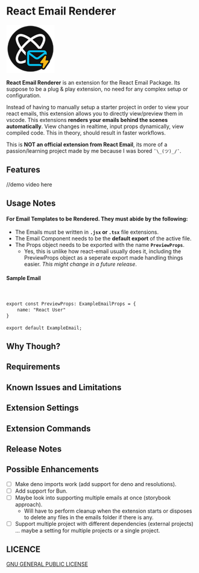 # React Email Renderer
![LOGO](./assets/logo.png)

**React Email Renderer** is an extension for the React Email Package. Its suppose to be a plug & play extension, no need for any complex setup or configuration.

Instead of having to manually setup a starter project in order to view your react emails, this extension allows you to directly view/preview them in vscode. This extensions **renders your emails behind the scenes automatically**. 
View changes in realtime, input props dynamically, view compiled code. This in theory, should result in faster workflows. 

This is **NOT an official extension from React Email**, its more of a passion/learning project made by me because I was bored `¯\_(ツ)_/¯`.

## Features


//demo video here

## Usage Notes

#### For Email Templates to be Rendered. They must abide by the following:
- The Emails must be written in **`.jsx` or `.tsx`** file extensions.
- The Email Component needs to be the **default export** of the active file.
- The Props object needs to be exported with the name **`PreviewProps`**. 
    - Yes, this is unlike how react-email usually does it, including the PreviewProps object as a seperate export made handling things easier. _This might change in a future release_.

#### Sample Email
```tsx


export const PreviewProps: ExampleEmailProps = {
    name: "React User"
}

export default ExampleEmail;
```

## Why Though?


## Requirements

## Known Issues and Limitations

## Extension Settings

## Extension Commands

## Release Notes

## Possible Enhancements

- [ ] Make deno imports work (add support for deno and resolutions).
- [ ] Add support for Bun.
- [ ] Maybe look into supporting multiple emails at once (storybook approach).
    - Will have to perform cleanup when the extension starts or disposes to delete any files in the emails folder if there is any.
- [ ] Support multiple project with different dependencies (external projects) ... maybe a setting for multiple projects or a single project.

## LICENCE

[GNU GENERAL PUBLIC LICENSE](LICENSE)